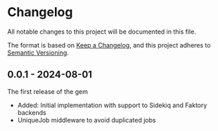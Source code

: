# Changelog

All notable changes to this project will be documented in this file.

The format is based on [Keep a Changelog](https://keepachangelog.com/en/1.0.0/), and this project adheres to [Semantic Versioning](https://semver.org/spec/v2.0.0.html).

## 0.0.1 - 2024-08-01
The first release of the gem
* Added: Initial implementation with support to Sidekiq and Faktory backends
* UniqueJob middleware to avoid duplicated jobs
